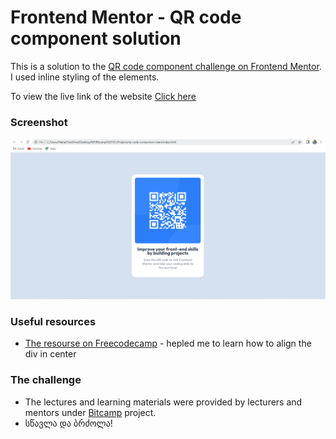 # Frontend Mentor - QR code component solution

This is a solution to the [QR code component challenge on Frontend Mentor](https://www.frontendmentor.io/challenges/qr-code-component-iux_sIO_H). 
I used inline styling of the elements.

To view the live link of the website [Click here](https://natia-purtskhvanidze.github.io/QR-Code-Component-BitCamp101/) 


### Screenshot

![](./images/Screenshot.png)

### Useful resources

- [The resourse on Freecodecamp](https://www.freecodecamp.org/news/how-to-center-anything-with-css-align-a-div-text-and-more/) - hepled me to learn how to align the div in center

### The challenge
- The lectures and learning materials were provided by lecturers and mentors under [Bitcamp](https://www.bitcamp.ge/) project.
-   სწავლა და ბრძოლა!